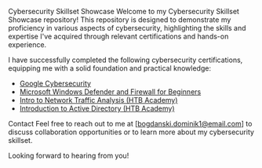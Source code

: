 Cybersecurity Skillset Showcase
Welcome to my Cybersecurity Skillset Showcase repository! This repository is designed to demonstrate my proficiency in various aspects of cybersecurity, highlighting the skills and expertise I've acquired through relevant certifications and hands-on experience.

I have successfully completed the following cybersecurity certifications, equipping me with a solid foundation and practical knowledge:

- [Google Cybersecurity](https://github.com/DBvagabond/Cybersecurity-Portfolio/blob/main/CERTIFICATES/Google%20Cybersecurity.md)
- [Microsoft Windows Defender and Firewall for Beginners](https://github.com/DBvagabond/Cybersecurity-Portfolio/blob/main/CERTIFICATES/Microsoft%20Windows%20Defender%20and%20Firewall.md)
- [Intro to Network Traffic Analysis (HTB Academy)](https://github.com/DBvagabond/Cybersecurity-Portfolio/blob/main/CERTIFICATES/Intro%20to%20Network%20Traffic%20Analysis%20(HTB%20Academy))
- [Introduction to Active Directory (HTB Academy)](https://github.com/DBvagabond/Cybersecurity-Portfolio/blob/main/CERTIFICATES/Introduction%20to%20Active%20Directory%20(HTB%20Academy).md)

Contact
Feel free to reach out to me at [bogdanski.dominik1@email.com] to discuss collaboration opportunities or to learn more about my cybersecurity skillset.

Looking forward to hearing from you!
